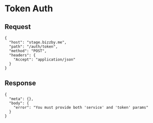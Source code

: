 # Token Auth

## Request
```
{
  "host": "stage.bizzby.me",
  "path": "/auth/token",
  "method": "POST",
  "headers": {
    "Accept": "application/json"
  }
}
```

## Response
```
{
  "meta": {},
  "body": {
    "error": "You must provide both 'service' and 'token' params"
  }
}
```


